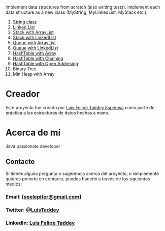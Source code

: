 Implement data structures from scratch (also writing tests). Implement each data structure as a new class (MyString, MyLinkedList, MyStack etc.).

1. [String class](https://github.com/SeelePifer/data-structures-by-hand/blob/main/src/main/java/org/example/MyString.java)
2. [Linked List](https://github.com/SeelePifer/data-structures-by-hand/blob/main/src/main/java/org/example/MyLinkedList.java)
3. [Stack with ArrayList](https://github.com/SeelePifer/data-structures-by-hand/blob/main/src/main/java/org/example/StackFromArray.java)
4. [Stack with LinkedList](https://github.com/SeelePifer/data-structures-by-hand/blob/main/src/main/java/org/example/StackFromList.java)
4. [Queue with ArrayList](https://github.com/SeelePifer/data-structures-by-hand/blob/main/src/main/java/org/example/QueueFromArray.java)
5. [Queue with LinkedList](https://github.com/SeelePifer/data-structures-by-hand/blob/main/src/main/java/org/example/QueueFromList.java)
5. [HashTable with Array](https://github.com/SeelePifer/data-structures-by-hand/blob/main/src/main/java/org/example/HashTableFromArray.java)
6. [HashTable with Chaining](https://github.com/SeelePifer/data-structures-by-hand/blob/main/src/main/java/org/example/HashTableFromChaining.java)
7. [HashTable with Open Addresing](https://github.com/SeelePifer/data-structures-by-hand/blob/main/src/main/java/org/example/HashTableFromOpenAdressing.java)
6. Binary Tree
7. Min Heap with Array

# Creador
Este proyecto fue creado por [Luis Felipe Taddey Espinosa](https://github.com/SeelePifer) como parte de práctica a las estructuras de datos hechas a mano.

# Acerca de mí
Java passionate developer

## Contacto
Si tienes alguna pregunta o sugerencia acerca del proyecto, o simplemente quieres ponerte en contacto, puedes hacerlo a través de los siguientes medios:

### Email: [seelepifer@gmail.com]
### Twitter: [@LuisTaddey](https://twitter.com/LuisTaddey)
### LinkedIn: [Luis Felipe Taddey](https://www.linkedin.com/in/luis-felipe-taddey-espinosa-4336691a1/)